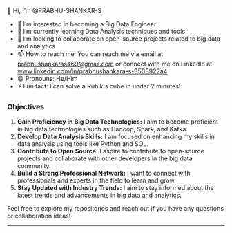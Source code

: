 
👋 Hi, I’m @PRABHU-SHANKAR-S

- 👀 I’m interested in becoming a Big Data Engineer
- 🌱 I’m currently learning Data Analysis techniques and tools
- 💞️ I’m looking to collaborate on open-source projects related to big data and analytics
- 📫 How to reach me: You can reach me via email at prabhushankaras469@gmail.com or connect with me on LinkedIn at www.linkedin.com/in/prabhushankara-s-3508922a4
- 😄 Pronouns: He/Him
- ⚡ Fun fact: I can solve a Rubik's cube in under 2 minutes!

### Objectives

1. **Gain Proficiency in Big Data Technologies:** I aim to become proficient in big data technologies such as Hadoop, Spark, and Kafka.
2. **Develop Data Analysis Skills:** I am focused on enhancing my skills in data analysis using tools like Python and SQL.
3. **Contribute to Open Source:** I aspire to contribute to open-source projects and collaborate with other developers in the big data community.
4. **Build a Strong Professional Network:** I want to connect with professionals and experts in the field to learn and grow.
5. **Stay Updated with Industry Trends:** I aim to stay informed about the latest trends and advancements in big data and analytics.

Feel free to explore my repositories and reach out if you have any questions or collaboration ideas!

---

<!---
PRABHU-SHANKAR-S/PRABHU-SHANKAR-S is a ✨ special ✨ repository because its `README.md` (this file) appears on your GitHub profile.
You can click the Preview link to take a look at your changes.
--->
